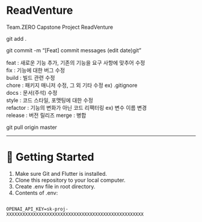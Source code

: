 # ReadVenture
Team.ZERO Capstone Project ReadVenture

git add .  

git commit -m “[Feat] commit messages (edit date)git”  
  
feat : 새로운 기능 추가, 기존의 기능을 요구 사항에 맞추어 수정  
fix : 기능에 대한 버그 수정  
build : 빌드 관련 수정  
chore : 패키지 매니저 수정, 그 외 기타 수정 ex) .gitignore  
docs : 문서(주석) 수정  
style : 코드 스타일, 포맷팅에 대한 수정  
refactor : 기능의 변화가 아닌 코드 리팩터링 ex) 변수 이름 변경  
release : 버전 릴리즈
merge : 병합  
  
git pull origin master

---

# 🧰 Getting Started
1. Make sure Git and Flutter is installed.
2. Clone this repository to your local computer.
3. Create .env file in root directory.
4. Contents of .env:
<pre>
<code>
OPENAI_API_KEY=sk-proj-XXXXXXXXXXXXXXXXXXXXXXXXXXXXXXXXXXXXXXXXXXXXXXXXXXX
</code>
</pre>
